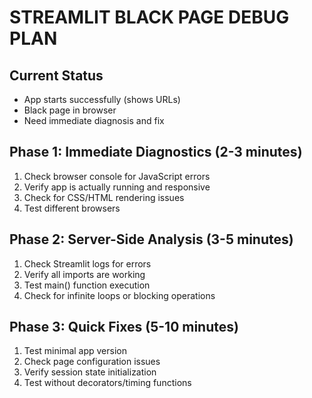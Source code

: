 

# STREAMLIT BLACK PAGE DEBUG PLAN

## Current Status
- App starts successfully (shows URLs)
- Black page in browser
- Need immediate diagnosis and fix

## Phase 1: Immediate Diagnostics (2-3 minutes)
1. Check browser console for JavaScript errors
2. Verify app is actually running and responsive
3. Check for CSS/HTML rendering issues
4. Test different browsers

## Phase 2: Server-Side Analysis (3-5 minutes)
1. Check Streamlit logs for errors
2. Verify all imports are working
3. Test main() function execution
4. Check for infinite loops or blocking operations

## Phase 3: Quick Fixes (5-10 minutes)
1. Test minimal app version
2. Check page configuration issues
3. Verify session state initialization
4. Test without decorators/timing functions


